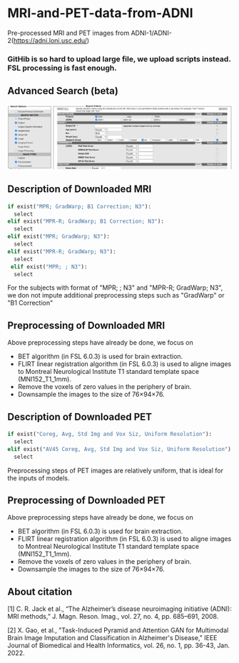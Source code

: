 # MRI-and-PET-data-from-ADNI
Pre-processed MRI and PET images from ADNI-1/ADNI-2(https://adni.loni.usc.edu/)

### GitHib is so hard to upload large file, we upload scripts instead. FSL processing is fast enough.

## Advanced Search (beta)
<p align="center">
  <img src="https://github.com/xiaoxingxingkz/MRI-and-PET-data-from-ADNI/blob/main/img/Fig1.png" width="1000">
</p>

## Description of Downloaded MRI
```python
if exist("MPR; GradWarp; B1 Correction; N3"):
  select
elif exist("MPR-R; GradWarp; B1 Correction; N3"):
  select
elif exist("MPR; GradWarp; N3"):
  select
elif exist("MPR-R; GradWarp; N3"):
  select
 elif exist("MPR; ; N3"):
  select
```
For the subjects with format of "MPR; ; N3" and "MPR-R; GradWarp; N3", we don not impute additional preprocessing steps such as "GradWarp" or "B1 Correction"

## Preprocessing of Downloaded MRI
Above preprocessing steps have already be done, we focus on
- BET algorithm (in FSL 6.0.3) is used for brain extraction. 
- FLIRT linear registration algorithm (in FSL 6.0.3)  is used to aligne images to Montreal Neurological Institute T1 standard template space (MNI152_T1_1mm).
- Remove the voxels of zero values in the periphery of brain.
- Downsample the images to the size of 76×94×76.

## Description of Downloaded PET
```python
if exist("Coreg, Avg, Std Img and Vox Siz, Uniform Resolution"):
  select
elif exist("AV45 Coreg, Avg, Std Img and Vox Siz, Uniform Resolution"):
  select
```
Preprocessing steps of PET images are relatively uniform, that is ideal for the inputs of models.

## Preprocessing of Downloaded PET
Above preprocessing steps have already be done, we focus on
- BET algorithm (in FSL 6.0.3) is used for brain extraction. 
- FLIRT linear registration algorithm (in FSL 6.0.3)  is used to aligne images to Montreal Neurological Institute T1 standard template space (MNI152_T1_1mm).
- Remove the voxels of zero values in the periphery of brain.
- Downsample the images to the size of 76×94×76.

## About citation
[1] C. R. Jack et al., “The Alzheimer’s disease neuroimaging initiative (ADNI): MRI methods,” J. Magn. Reson. Imag., vol. 27, no. 4, pp. 685–691, 2008.

[2] X. Gao, et al., "Task-Induced Pyramid and Attention GAN for Multimodal Brain Image Imputation and Classification in Alzheimer's Disease," IEEE Journal of Biomedical and Health Informatics, vol. 26, no. 1, pp. 36-43, Jan. 2022.

